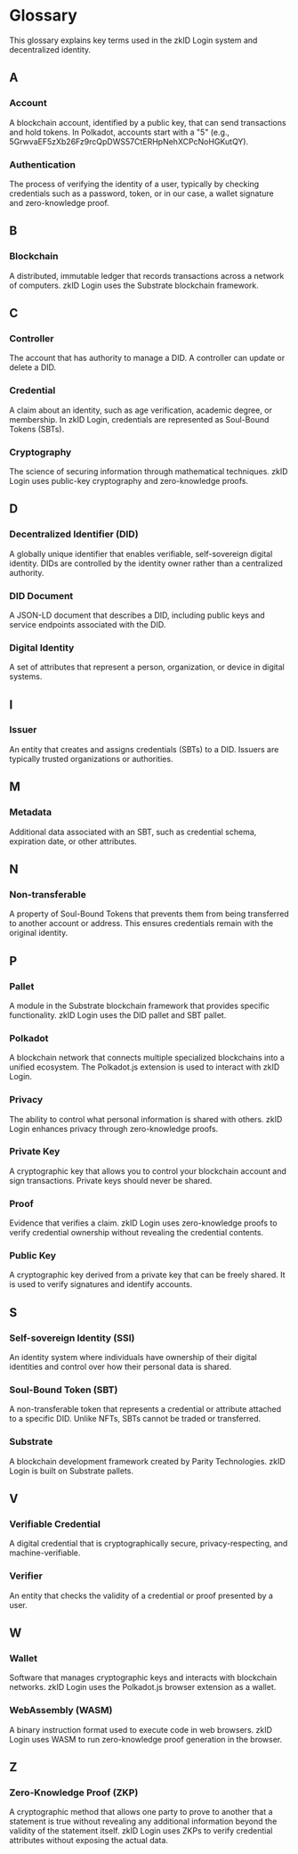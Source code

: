 # Glossary

This glossary explains key terms used in the zkID Login system and decentralized identity.

## A

### Account
A blockchain account, identified by a public key, that can send transactions and hold tokens. In Polkadot, accounts start with a "5" (e.g., 5GrwvaEF5zXb26Fz9rcQpDWS57CtERHpNehXCPcNoHGKutQY).

### Authentication
The process of verifying the identity of a user, typically by checking credentials such as a password, token, or in our case, a wallet signature and zero-knowledge proof.

## B

### Blockchain
A distributed, immutable ledger that records transactions across a network of computers. zkID Login uses the Substrate blockchain framework.

## C

### Controller
The account that has authority to manage a DID. A controller can update or delete a DID.

### Credential
A claim about an identity, such as age verification, academic degree, or membership. In zkID Login, credentials are represented as Soul-Bound Tokens (SBTs).

### Cryptography
The science of securing information through mathematical techniques. zkID Login uses public-key cryptography and zero-knowledge proofs.

## D

### Decentralized Identifier (DID)
A globally unique identifier that enables verifiable, self-sovereign digital identity. DIDs are controlled by the identity owner rather than a centralized authority.

### DID Document
A JSON-LD document that describes a DID, including public keys and service endpoints associated with the DID.

### Digital Identity
A set of attributes that represent a person, organization, or device in digital systems.

## I

### Issuer
An entity that creates and assigns credentials (SBTs) to a DID. Issuers are typically trusted organizations or authorities.

## M

### Metadata
Additional data associated with an SBT, such as credential schema, expiration date, or other attributes.

## N

### Non-transferable
A property of Soul-Bound Tokens that prevents them from being transferred to another account or address. This ensures credentials remain with the original identity.

## P

### Pallet
A module in the Substrate blockchain framework that provides specific functionality. zkID Login uses the DID pallet and SBT pallet.

### Polkadot
A blockchain network that connects multiple specialized blockchains into a unified ecosystem. The Polkadot.js extension is used to interact with zkID Login.

### Privacy
The ability to control what personal information is shared with others. zkID Login enhances privacy through zero-knowledge proofs.

### Private Key
A cryptographic key that allows you to control your blockchain account and sign transactions. Private keys should never be shared.

### Proof
Evidence that verifies a claim. zkID Login uses zero-knowledge proofs to verify credential ownership without revealing the credential contents.

### Public Key
A cryptographic key derived from a private key that can be freely shared. It is used to verify signatures and identify accounts.

## S

### Self-sovereign Identity (SSI)
An identity system where individuals have ownership of their digital identities and control over how their personal data is shared.

### Soul-Bound Token (SBT)
A non-transferable token that represents a credential or attribute attached to a specific DID. Unlike NFTs, SBTs cannot be traded or transferred.

### Substrate
A blockchain development framework created by Parity Technologies. zkID Login is built on Substrate pallets.

## V

### Verifiable Credential
A digital credential that is cryptographically secure, privacy-respecting, and machine-verifiable.

### Verifier
An entity that checks the validity of a credential or proof presented by a user.

## W

### Wallet
Software that manages cryptographic keys and interacts with blockchain networks. zkID Login uses the Polkadot.js browser extension as a wallet.

### WebAssembly (WASM)
A binary instruction format used to execute code in web browsers. zkID Login uses WASM to run zero-knowledge proof generation in the browser.

## Z

### Zero-Knowledge Proof (ZKP)
A cryptographic method that allows one party to prove to another that a statement is true without revealing any additional information beyond the validity of the statement itself. zkID Login uses ZKPs to verify credential attributes without exposing the actual data. 